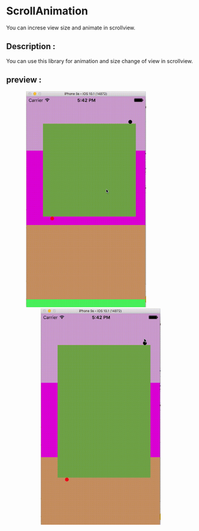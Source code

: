 # ScrollAnimation
You can increse view size and animate in scrollview.

## Description :
You can use this library for animation and size change of view in scrollview.

## preview :

<p align="center">
    <img src="https://github.com/VikasPrajapati27/ScrollAnimation/blob/master/FirstScroll.gif" width="320"/>
    &nbsp;&nbsp;&nbsp; &nbsp;&nbsp;&nbsp; &nbsp;&nbsp;&nbsp; &nbsp;&nbsp;&nbsp; &nbsp;&nbsp;&nbsp;
    <img src="https://github.com/VikasPrajapati27/ScrollAnimation/blob/master/SecondScroll.gif" width="320"/>
</p>

